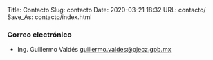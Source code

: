 Title: Contacto
Slug: contacto
Date: 2020-03-21 18:32
URL: contacto/
Save_As: contacto/index.html


### Correo electrónico

- Ing. Guillermo Valdés [guillermo.valdes@pjecz.gob.mx](mailto:guillermo.valdes@pjecz.gob.mx)

